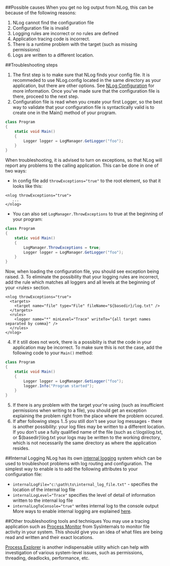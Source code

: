 ##Possible causes
When you get no log output from NLog, this can be because of the following reasons:
 1. NLog cannot find the configuration file
 2. Configuration file is invalid
 3. Logging rules are incorrect or no rules are defined
 4. Application tracing code is incorrect.
 5. There is a runtime problem with the target (such as missing permissions)
 6. Logs are written to a different location.

##Troubleshooting steps
 1. The first step is to make sure that NLog finds your config file. It is recommeded to use NLog.config located in the same directory as your application, but there are other options. See [NLog Configuration](Configuration-file) for more information. Once you've made sure that the configuration file is there, proceed to the next step.
 2. Configuration file is read when you create your first Logger, so the best way to validate that your configuration file is syntactically valid is to create one in the Main() method of your program.
```csharp
class Program
{
    static void Main()
    {
        Logger logger = LogManager.GetLogger("foo");
    }
}
```
When troubleshooting, it is advised to turn on exceptions, so that NLog will report any problems to the calling application. This can be done in one of two ways:
  * In config file add `throwExceptions="true"` to the root element, so that it looks like this:
```
<nlog throwExceptions="true">
   ...
</nlog>
```
  * You can also set `LogManager.ThrowExceptions` to true at the beginning of your program:
```csharp
class Program
{
    static void Main()
    {
        LogManager.ThrowExceptions = true;
        Logger logger = LogManager.GetLogger("foo");
    }
}
```
Now, when loading the configuration file, you should see exception being raised.
 3. To eliminate the possibility that your logging rules are incorrect, add the rule which matches all loggers and all levels at the beginning of your \<rules> section.
```
<nlog throwExceptions="true">
  <targets>
    <target name="file" type="File" fileName="${basedir}/log.txt" />
  </targets>
  <rules>
    <logger name="*" minLevel="Trace" writeTo="{all target names separated by comma}" />
  </rules>
</nlog>
```
 4. If it still does not work, there is a possiblity is that the code in your application may be incorrect. To make sure this is not the case, add the following code to your `Main()` method:
```csharp
class Program
{
    static void Main()
    {
        Logger logger = LogManager.GetLogger("foo");
        logger.Info("Program started"); 
    }
}
```
 5. If there is any problem with the target your're using (such as insufficient permissions when writing to a file), you should get an exception explaining the problem right from the place where the problem occured.
 6. If after following steps 1..5 you still don't see your log messages - there is another possibility: your log files may be written to a different location. If you don't use a fully qualified name of the file (such as c:\logs\log.txt, or ${basedir}\log.txt your logs may be written to the working directory, which is not necessarily the same directory as where the application resides.

##Internal Logging
NLog has its own [internal logging](Internal-logging) system which can be used to troubleshoot problems with log routing and configuration. The simplest way to enable is to add the following attributes to your configuration file:

* `internalLogFile="c:\path\to\internal_log_file.txt"` - specifies the location of the internal log file
* `internalLogLevel="Trace"` specifies the level of detail of information written to the internal log file
* `internalLogToConsole="true"` writes internal log to the console output
More ways to enable internal logging are explained [here](Internal-logging).

##Other troubleshooting tools and techniques
You may use a tracing application such as [Process Monitor](http://technet.microsoft.com/en-us/sysinternals/bb896645.aspx) from SysInternals to monitor file activity in your system. This should give you an idea of what files are being read and written and their exact locations.

[Process Explorer](http://technet.microsoft.com/en-us/sysinternals/bb896653.aspx) is another indispensable utility which can help with investigation of various system-level issues, such as permissions, threading, deadlocks, performance, etc.